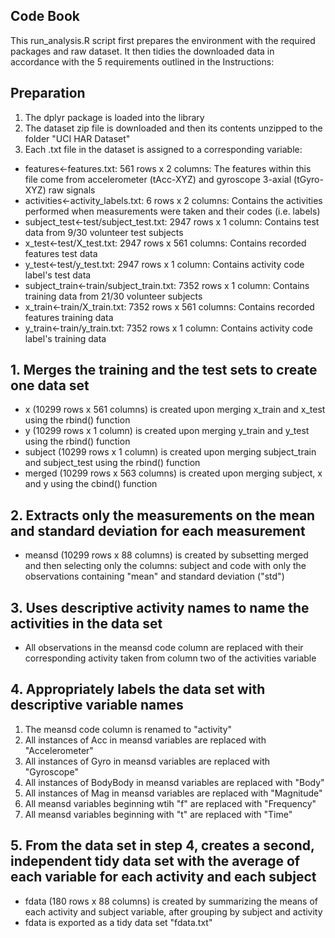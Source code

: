 ## Code Book
This run_analysis.R script first prepares the environment with the required packages and raw dataset.
It then tidies the downloaded data in accordance with the 5 requirements outlined in the Instructions:

## Preparation
1. The dplyr package is loaded into the library
2. The dataset zip file is downloaded and then its contents unzipped to the folder "UCI HAR Dataset"
3. Each .txt file in the dataset is assigned to a corresponding variable:
* features<-features.txt: 561 rows x 2 columns: The features within this file come from accelerometer (tAcc-XYZ) and gyroscope 3-axial (tGyro-XYZ) raw signals 
* activities<-activity_labels.txt: 6 rows x 2 columns: Contains the activities performed when measurements were taken and their codes (i.e. labels)
* subject_test<-test/subject_test.txt: 2947 rows x 1 column: Contains test data from 9/30 volunteer test subjects
* x_test<-test/X_test.txt: 2947 rows x 561 columns: Contains recorded features test data
* y_test<-test/y_test.txt: 2947 rows x 1 column: Contains activity code label's test data
* subject_train<-train/subject_train.txt: 7352 rows x 1 column: Contains training data from 21/30 volunteer subjects
* x_train<-train/X_train.txt: 7352 rows x 561 columns: Contains recorded features training data
* y_train<-train/y_train.txt: 7352 rows x 1 column: Contains activity code label's training data


## 1. Merges the training and the test sets to create one data set
* x (10299 rows x 561 columns) is created upon merging x_train and x_test using the rbind() function
* y (10299 rows x 1 column) is created upon merging y_train and y_test using the rbind() function
* subject (10299 rows x 1 column) is created upon merging subject_train and subject_test using the rbind() function
* merged (10299 rows x 563 columns) is created upon merging subject, x and y using the cbind() function

## 2. Extracts only the measurements on the mean and standard deviation for each measurement
* meansd (10299 rows x 88 columns) is created by subsetting merged and then selecting only the columns: subject and code with only the observations containing "mean" and standard deviation ("std")

## 3. Uses descriptive activity names to name the activities in the data set
* All observations in the meansd code column are replaced with their corresponding activity taken from column two of the activities variable

## 4. Appropriately labels the data set with descriptive variable names
1. The meansd code column is renamed to "activity"
2. All instances of Acc in meansd variables are replaced with "Accelerometer"
3. All instances of Gyro in meansd variables are replaced with "Gyroscope"
4. All instances of BodyBody in meansd variables are replaced with "Body"
5. All instances of Mag in meansd variables are replaced with "Magnitude"
6. All meansd variables beginning wtih "f" are replaced with "Frequency"
7. All meansd variables beginning with "t" are replaced with "Time"

## 5. From the data set in step 4, creates a second, independent tidy data set with the average of each variable for each activity and each subject
* fdata (180 rows x 88 columns) is created by summarizing the means of each activity and subject variable, after grouping by subject and activity
* fdata is exported as a tidy data set "fdata.txt"
